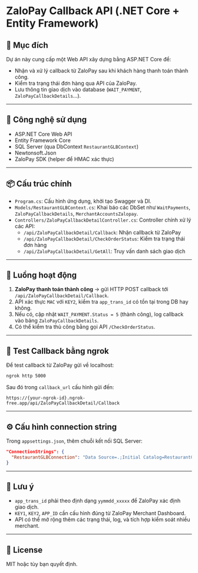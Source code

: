 
# ZaloPay Callback API (.NET Core + Entity Framework)

## 🧾 Mục đích

Dự án này cung cấp một Web API xây dựng bằng ASP.NET Core để:

- Nhận và xử lý callback từ ZaloPay sau khi khách hàng thanh toán thành công.
- Kiểm tra trạng thái đơn hàng qua API của ZaloPay.
- Lưu thông tin giao dịch vào database (`WAIT_PAYMENT`, `ZaloPayCallbackDetails`...).

---

## 🧩 Công nghệ sử dụng

- ASP.NET Core Web API
- Entity Framework Core
- SQL Server (qua DbContext `RestaurantGLBContext`)
- Newtonsoft.Json
- ZaloPay SDK (helper để HMAC xác thực)

---

## 📦 Cấu trúc chính

- `Program.cs`: Cấu hình ứng dụng, khởi tạo Swagger và DI.
- `Models/RestaurantGLBContext.cs`: Khai báo các DbSet như `WaitPayments`, `ZaloPayCallbackDetails`, `MerchantAccountsZalopay`.
- `Controllers/ZaloPayCallbackDetailController.cs`: Controller chính xử lý các API:
  - `/api/ZaloPayCallbackDetail/Callback`: Nhận callback từ ZaloPay
  - `/api/ZaloPayCallbackDetail/CheckOrderStatus`: Kiểm tra trạng thái đơn hàng
  - `/api/ZaloPayCallbackDetail/GetAll`: Truy vấn danh sách giao dịch

---

## 🔁 Luồng hoạt động

1. **ZaloPay thanh toán thành công** → gửi HTTP POST callback tới `/api/ZaloPayCallbackDetail/Callback`.
2. API xác thực `MAC` với `KEY2`, kiểm tra `app_trans_id` có tồn tại trong DB hay không.
3. Nếu có, cập nhật `WAIT_PAYMENT.Status = 5` (thành công), log callback vào bảng `ZaloPayCallbackDetails`.
4. Có thể kiểm tra thủ công bằng gọi API `/CheckOrderStatus`.

---

## 🧪 Test Callback bằng ngrok

Để test callback từ ZaloPay gửi về localhost:

```bash
ngrok http 5000
```

Sau đó trong `callback_url` cấu hình gửi đến:
```
https://{your-ngrok-id}.ngrok-free.app/api/ZaloPayCallbackDetail/Callback
```

---

## ⚙️ Cấu hình connection string

Trong `appsettings.json`, thêm chuỗi kết nối SQL Server:

```json
"ConnectionStrings": {
  "RestaurantGLBConnection": "Data Source=.;Initial Catalog=RestaurantGLB;Integrated Security=True;Encrypt=False"
}
```

---

## 📌 Lưu ý

- `app_trans_id` phải theo định dạng `yymmdd_xxxxx` để ZaloPay xác định giao dịch.
- `KEY1`, `KEY2`, `APP_ID` cần cấu hình đúng từ ZaloPay Merchant Dashboard.
- API có thể mở rộng thêm các trạng thái, log, và tích hợp kiểm soát nhiều merchant.

---

## 📃 License

MIT hoặc tùy bạn quyết định.
